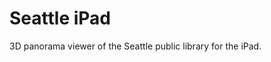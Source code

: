 <!--
  id: 2110
  slug: seattle-ipad
  type: fortpolio
  categories: JavaScript, 3D, HTML/CSS, mobile
  tags: JavaScript, XML, XSLT, Phonegap, iOS
  clients: Iwan Baan
  collaboration: 
  prizes: 
  thumbnail: seattleIpad3.jpg
  thumbnailVideo: seattle.mp4
  image: seattleIpad3.jpg
  images: seattleIpad1.jpg, seattleIpad2.jpg, seattleIpad3.jpg, seattleIpad4.jpg
  inCv: false
  inPortfolio: true
  dateFrom: 2011-11-01
  dateTo: 2011-12-01
-->

# Seattle iPad

<p>3D panorama viewer of the Seattle public library for the iPad.</p>